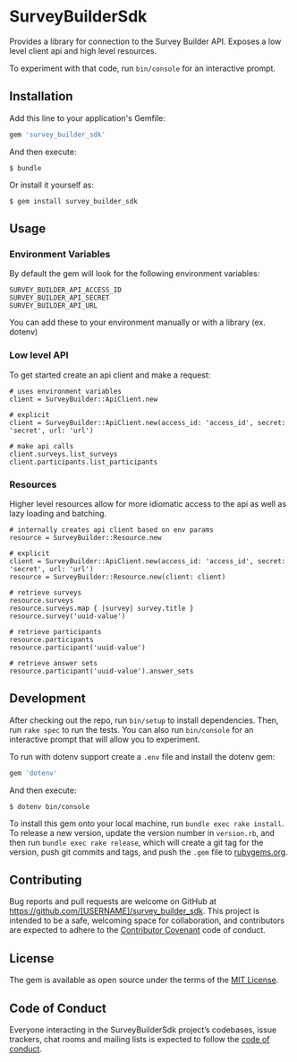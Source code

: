 # SurveyBuilderSdk

Provides a library for connection to the Survey Builder API. Exposes a low level client api and high level resources.

To experiment with that code, run `bin/console` for an interactive prompt.

## Installation

Add this line to your application's Gemfile:

```ruby
gem 'survey_builder_sdk'
```

And then execute:

    $ bundle

Or install it yourself as:

    $ gem install survey_builder_sdk

## Usage

### Environment Variables
By default the gem will look for the following environment variables:
```
SURVEY_BUILDER_API_ACCESS_ID
SURVEY_BUILDER_API_SECRET
SURVEY_BUILDER_API_URL
```

You can add these to your environment manually or with a library (ex. dotenv)

### Low level API

To get started create an api client and make a request:

```
# uses environment variables
client = SurveyBuilder::ApiClient.new

# explicit
client = SurveyBuilder::ApiClient.new(access_id: 'access_id', secret: 'secret', url: 'url')

# make api calls
client.surveys.list_surveys
client.participants.list_participants
```

### Resources

Higher level resources allow for more idiomatic access to the api as well as lazy loading and batching.

```
# internally creates api client based on env params
resource = SurveyBuilder::Resource.new

# explicit
client = SurveyBuilder::ApiClient.new(access_id: 'access_id', secret: 'secret', url: 'url')
resource = SurveyBuilder::Resource.new(client: client)

# retrieve surveys
resource.surveys
resource.surveys.map { |survey| survey.title }
resource.survey('uuid-value')

# retrieve participants
resource.participants
resource.participant('uuid-value')

# retrieve answer sets
resource.participant('uuid-value').answer_sets
```

## Development

After checking out the repo, run `bin/setup` to install dependencies. Then, run `rake spec` to run the tests. You can also run `bin/console` for an interactive prompt that will allow you to experiment.

To run with dotenv support create a `.env` file and install the dotenv gem:

```ruby
gem 'dotenv'
```

And then execute:

    $ dotenv bin/console

To install this gem onto your local machine, run `bundle exec rake install`. To release a new version, update the version number in `version.rb`, and then run `bundle exec rake release`, which will create a git tag for the version, push git commits and tags, and push the `.gem` file to [rubygems.org](https://rubygems.org).

## Contributing

Bug reports and pull requests are welcome on GitHub at https://github.com/[USERNAME]/survey_builder_sdk. This project is intended to be a safe, welcoming space for collaboration, and contributors are expected to adhere to the [Contributor Covenant](http://contributor-covenant.org) code of conduct.

## License

The gem is available as open source under the terms of the [MIT License](https://opensource.org/licenses/MIT).

## Code of Conduct

Everyone interacting in the SurveyBuilderSdk project’s codebases, issue trackers, chat rooms and mailing lists is expected to follow the [code of conduct](https://github.com/[USERNAME]/survey_builder_sdk/blob/master/CODE_OF_CONDUCT.md).
